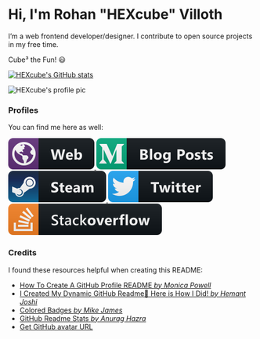 # Hi, I'm Rohan "HEXcube" Villoth

I’m a web frontend developer/designer. I contribute to open source projects in my free time.

Cube³ the Fun! :smiley:

[![HEXcube's GitHub stats](https://github-readme-stats.vercel.app/api?username=HEXcube&show_icons=true&theme=radical)](https://github.com/HEXcube)

![HEXcube's profile pic](https://github.com/HEXcube.png)

### Profiles
You can find me here as well:

<a href="https://hexcube.github.io">
  <img src="https://github.com/MikeCodesDotNET/ColoredBadges/raw/master/svg/dev/misc/web.svg" alt="HEXcube's website" style="vertical-align:top margin:6px 4px">
<a href="https://medium.com/@HEXcube">
  <img src="https://github.com/MikeCodesDotNET/ColoredBadges/raw/master/svg/blogs/medium.svg" alt="HEXcube's blog on Medium" style="vertical-align:top margin:6px 4px">
</a>
<a href="https://steamcommunity.com/id/HEXcube">
  <img src="https://github.com/MikeCodesDotNET/ColoredBadges/raw/master/svg/social/steam.svg" alt="HEXcube's profile on Steam" style="vertical-align:top margin:6px 4px">
</a>
<a href="https://twitter.com/H3Xcube">
  <img src="https://github.com/MikeCodesDotNET/ColoredBadges/raw/master/svg/social/twitter.svg" alt="HEXcube's profile on Twitter" style="vertical-align:top margin:6px 4px">
</a>
<a href="https://stackexchange.com/users/3594399/hexcube">
  <img src="https://github.com/MikeCodesDotNET/ColoredBadges/raw/master/svg/social/stackoverflow.svg" alt="HEXcube's profile on StackExchange" style="vertical-align:top margin:6px 4px">
</a>

### Credits
I found these resources helpful when creating this README:

- [How To Create A GitHub Profile README _by Monica Powell_](https://www.aboutmonica.com/blog/how-to-create-a-github-profile-readme )
- [I Created My Dynamic GitHub Readme🎉 Here is How I Did! _by Hemant Joshi_](https://dev.to/hemant/i-rebuilt-my-github-profile-and-made-it-dynamic-2m6c)
- [Colored Badges _by Mike James_](https://github.com/MikeCodesDotNET/ColoredBadges)
- [GitHub Readme Stats _by Anurag Hazra_](https://github.com/anuraghazra/github-readme-stats)
- [Get GitHub avatar URL](https://stackoverflow.com/questions/22932422/get-github-avatar-from-email-or-name/36380674#36380674)

<!--
**HEXcube/HEXcube** is a ✨ _special_ ✨ repository because its `README.md` (this file) appears on your GitHub profile.

Here are some ideas to get you started:

- 🔭 I’m currently working on ...
- 🌱 I’m currently learning ...
- 👯 I’m looking to collaborate on ...
- 🤔 I’m looking for help with ...
- 💬 Ask me about ...
- 📫 How to reach me: ...
- 😄 Pronouns: ...
- ⚡ Fun fact: ...
-->
